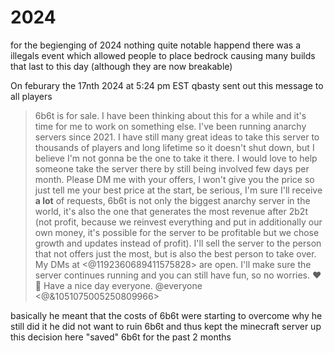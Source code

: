 # 2024

for the begienging of 2024 nothing quite notable happend there was a illegals event which allowed people to place bedrock causing many builds that last to this day (although they are now
    breakable) 

On feburary the 17nth 2024 at 5:24 pm EST qbasty sent out this message to all players 
    
> 6b6t is for sale. I have been thinking about this for a while and it's time for me to work on something else. I've been running anarchy servers since 2021. I have still many great ideas to take this server to thousands of players and long lifetime so it doesn't shut down, but I believe I'm not gonna be the one to take it there. I would love to help someone take the server there by still being involved few days per month. Please DM me with your offers, I won't give you the price so just tell me your best price at the start, be serious, I'm sure I'll receive **a lot** of requests, 6b6t is not only the biggest anarchy server in the world, it's also the one that generates the most revenue after 2b2t (not profit, because we reinvest everything and put in additionally our own money, it's possible for the server to be profitable but we chose growth and updates instead of profit). I'll sell the server to the person that not offers just the most, but is also the best person to take over. My DMs at <@1192360689411575828> are open. I'll make sure the server continues running and you can still have fun, so no worries. ❤️ 👑 Have a nice day everyone. @everyone <@&1051075005250809966>

basically he meant that the costs of 6b6t were starting to overcome why he still did it he did not want to ruin 6b6t and thus kept the minecraft server up this decision here "saved" 6b6t for the past 2 months
